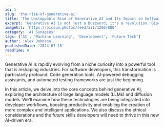 ```yaml
---
id: 1
slug: 'the-rise-of-generative-ai'
title: 'The Unstoppable Rise of Generative AI and Its Impact on Software Development'
excerpt: "Generative AI is not just a buzzword; it's a revolution. Discover how models like GPT-4 and beyond are fundamentally changing the landscape of software engineering."
imageUrl: 'https://picsum.photos/seed/ai1/1200/800'
category: 'AI Synapses'
tags: ['AI', 'Machine Learning', 'Development', 'Future Tech']
author: 'Alex Johnson'
publishedDate: '2024-07-15'
readTime: 8
---
```

Generative AI is rapidly evolving from a niche curiosity into a powerful tool that is reshaping industries. For software developers, this transformation is particularly profound. Code generation tools, AI-powered debugging assistants, and automated testing frameworks are just the beginning.

In this article, we delve into the core concepts behind generative AI, exploring the architecture of large language models (LLMs) and diffusion models. We'll examine how these technologies are being integrated into developer workflows, boosting productivity and enabling the creation of more complex and intelligent applications. We also discuss the ethical considerations and the future skills developers will need to thrive in this new AI-driven era.